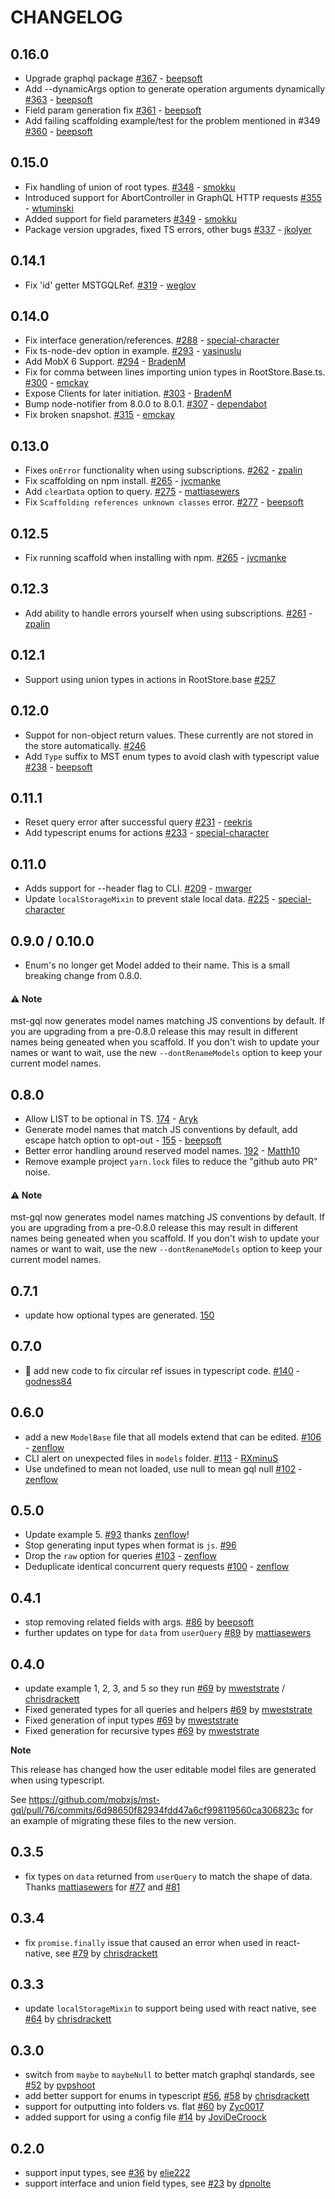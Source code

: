 # CHANGELOG

## 0.16.0

- Upgrade graphql package [#367](https://github.com/mobxjs/mst-gql/pull/367) - [beepsoft](https://github.com/beepsoft)
- Add --dynamicArgs option to generate operation arguments dynamically [#363](https://github.com/mobxjs/mst-gql/pull/363) - [beepsoft](https://github.com/beepsoft)
- Field param generation fix [#361](https://github.com/mobxjs/mst-gql/pull/361) - [beepsoft](https://github.com/beepsoft)
- Add failing scaffolding example/test for the problem mentioned in #349 [#360](https://github.com/mobxjs/mst-gql/pull/360) - [beepsoft](https://github.com/beepsoft)

## 0.15.0

- Fix handling of union of root types. [#348](https://github.com/mobxjs/mst-gql/pull/348) - [smokku](https://github.com/smokku)
- Introduced support for AbortController in GraphQL HTTP requests [#355](https://github.com/mobxjs/mst-gql/pull/355) - [wtuminski](https://github.com/wtuminski)
- Added support for field parameters [#349](https://github.com/mobxjs/mst-gql/pull/349) - [smokku](https://github.com/smokku)
- Package version upgrades, fixed TS errors, other bugs [#337](https://github.com/mobxjs/mst-gql/pull/337) - [jkolyer](https://github.com/jkolyer)

## 0.14.1

- Fix 'id' getter MSTGQLRef. [#319](https://github.com/mobxjs/mst-gql/pull/319) - [weglov](https://github.com/weglov)

## 0.14.0

- Fix interface generation/references. [#288](https://github.com/mobxjs/mst-gql/pull/288) - [special-character](https://github.com/special-character)
- Fix ts-node-dev option in example. [#293](https://github.com/mobxjs/mst-gql/pull/293) - [yasinuslu](https://github.com/yasinuslu)
- Add MobX 6 Support. [#294](https://github.com/mobxjs/mst-gql/pull/294) - [BradenM](https://github.com/BradenM)
- Fix for comma between lines importing union types in RootStore.Base.ts. [#300](https://github.com/mobxjs/mst-gql/pull/300) - [emckay](https://github.com/emckay)
- Expose Clients for later initiation. [#303](https://github.com/mobxjs/mst-gql/pull/303) - [BradenM](https://github.com/BradenM)
- Bump node-notifier from 8.0.0 to 8.0.1. [#307](https://github.com/mobxjs/mst-gql/pull/307) - [dependabot](https://github.com/apps/dependabot)
- Fix broken snapshot. [#315](https://github.com/mobxjs/mst-gql/pull/315) - [emckay](https://github.com/emckay)

## 0.13.0

- Fixes `onError` functionality when using subscriptions. [#262](https://github.com/mobxjs/mst-gql/pull/262) - [zpalin](https://github.com/zpalin)
- Fix scaffolding on npm install. [#265](https://github.com/mobxjs/mst-gql/pull/265) - [jvcmanke](https://github.com/jvcmanke)
- Add `clearData` option to query. [#275](https://github.com/mobxjs/mst-gql/pull/275) - [mattiasewers](https://github.com/mattiasewers)
- Fix `Scaffolding references unknown classes` error. [#277](https://github.com/mobxjs/mst-gql/pull/277) - [beepsoft](https://github.com/beepsoft)

## 0.12.5

- Fix running scaffold when installing with npm. [#265](https://github.com/mobxjs/mst-gql/pull/265) - [jvcmanke](https://github.com/jvcmanke)

## 0.12.3

- Add ability to handle errors yourself when using subscriptions. [#261](https://github.com/mobxjs/mst-gql/pull/261) - [zpalin](https://github.com/zpalin)

## 0.12.1

- Support using union types in actions in RootStore.base [#257](https://github.com/mobxjs/mst-gql/pull/257)

## 0.12.0

- Suppot for non-object return values. These currently are not stored in the store automatically. [#246](https://github.com/mobxjs/mst-gql/pull/246)
- Add `Type` suffix to MST enum types to avoid clash with typescript value [#238](https://github.com/mobxjs/mst-gql/pull/238) - [beepsoft](https://github.com/beepsoft)

## 0.11.1

- Reset query error after successful query [#231](https://github.com/mobxjs/mst-gql/pull/231) - [reekris](https://github.com/reekris)
- Add typescript enums for actions [#233](https://github.com/mobxjs/mst-gql/pull/233) - [special-character](https://github.com/special-character)

## 0.11.0

- Adds support for --header flag to CLI. [#209](https://github.com/mobxjs/mst-gql/pull/209) - [mwarger](https://github.com/mwarger)
- Update `localStorageMixin` to prevent stale local data. [#225](https://github.com/mobxjs/mst-gql/pull/225) - [special-character](https://github.com/special-character)

## 0.9.0 / 0.10.0

- Enum's no longer get Model added to their name. This is a small breaking change from 0.8.0.

#### **⚠️ Note**

mst-gql now generates model names matching JS conventions by default. If you are upgrading from a pre-0.8.0 release this may result in different names being geneated when you scaffold. If you don't wish to update your names or want to wait, use the new `--dontRenameModels` option to keep your current model names.

## 0.8.0

- Allow LIST to be optional in TS. [174](https://github.com/mobxjs/mst-gql/pull/174) - [Aryk](https://github.com/Aryk)
- Generate model names that match JS conventions by default, add escape hatch option to opt-out - [155](https://github.com/mobxjs/mst-gql/pull/155) - [beepsoft](https://github.com/beepsoft)
- Better error handling around reserved model names. [192](https://github.com/mobxjs/mst-gql/pull/192) - [Matth10](https://github.com/Matth10)
- Remove example project `yarn.lock` files to reduce the "github auto PR" noise.

#### **⚠️ Note**

mst-gql now generates model names matching JS conventions by default. If you are upgrading from a pre-0.8.0 release this may result in different names being geneated when you scaffold. If you don't wish to update your names or want to wait, use the new `--dontRenameModels` option to keep your current model names.

## 0.7.1

- update how optional types are generated. [150](https://github.com/mobxjs/mst-gql/pull/150)

## 0.7.0

- 🎉 add new code to fix circular ref issues in typescript code. [#140](https://github.com/mobxjs/mst-gql/pull/140) - [godness84](https://github.com/godness84)

## 0.6.0

- add a new `ModelBase` file that all models extend that can be edited. [#106](https://github.com/mobxjs/mst-gql/pull/106) - [zenflow](https://github.com/zenflow)
- CLI alert on unexpected files in `models` folder. [#113](https://github.com/mobxjs/mst-gql/pull/113) - [RXminuS](https://github.com/RXminuS)
- Use undefined to mean not loaded, use null to mean gql null [#102](https://github.com/mobxjs/mst-gql/pull/102) - [zenflow](https://github.com/zenflow)

## 0.5.0

- Update example 5. [#93](https://github.com/mobxjs/mst-gql/pull/93) thanks [zenflow](https://github.com/zenflow)!
- Stop generating input types when format is `js`. [#96](https://github.com/mobxjs/mst-gql/pull/96)
- Drop the `raw` option for queries [#103](https://github.com/mobxjs/mst-gql/pull/103) - [zenflow](https://github.com/zenflow)
- Deduplicate identical concurrent query requests [#100](https://github.com/mobxjs/mst-gql/pull/100) - [zenflow](https://github.com/zenflow)

## 0.4.1

- stop removing related fields with args. [#86](https://github.com/mobxjs/mst-gql/pull/86) by [beepsoft](https://github.com/beepsoft)
- further updates on type for `data` from `userQuery` [#89](https://github.com/mobxjs/mst-gql/pull/89) by [mattiasewers](https://github.com/mattiasewers)

## 0.4.0

- update example 1, 2, 3, and 5 so they run [#69](https://github.com/mobxjs/mst-gql/pull/64) by [mweststrate](https://github.com/mweststrate) / [chrisdrackett](https://github.com/chrisdrackett)
- Fixed generated types for all queries and helpers [#69](https://github.com/mobxjs/mst-gql/pull/64) by [mweststrate](https://github.com/mweststrate)
- Fixed generation of input types [#69](https://github.com/mobxjs/mst-gql/pull/64) by [mweststrate](https://github.com/mweststrate)
- Fixed generation for recursive types [#69](https://github.com/mobxjs/mst-gql/pull/64) by [mweststrate](https://github.com/mweststrate)

**Note**

This release has changed how the user editable model files are generated when using typescript.

See https://github.com/mobxjs/mst-gql/pull/76/commits/6d98650f82934fdd47a6cf998119560ca306823c for an example of migrating these files to the new version.

## 0.3.5

- fix types on `data` returned from `userQuery` to match the shape of data. Thanks [mattiasewers](https://github.com/mattiasewers) for [#77](https://github.com/mobxjs/mst-gql/pull/77) and [#81](https://github.com/mobxjs/mst-gql/pull/81)

## 0.3.4

- fix `promise.finally` issue that caused an error when used in react-native, see [#79](https://github.com/mobxjs/mst-gql/pull/79) by [chrisdrackett](https://github.com/chrisdrackett)

## 0.3.3

- update `localStorageMixin` to support being used with react native, see [#64](https://github.com/mobxjs/mst-gql/pull/64) by [chrisdrackett](https://github.com/chrisdrackett)

## 0.3.0

- switch from `maybe` to `maybeNull` to better match graphql standards, see [#52](https://github.com/mobxjs/mst-gql/pull/52) by [pvpshoot](https://github.com/pvpshoot)
- add better support for enums in typescript [#56](https://github.com/mobxjs/mst-gql/pull/56), [#58](https://github.com/mobxjs/mst-gql/pull/58) by [chrisdrackett](https://github.com/chrisdrackett)
- support for outputting into folders vs. flat [#60](https://github.com/mobxjs/mst-gql/pull/60) by [Zyc0017](https://github.com/Zyc0017)
- added support for using a config file [#14](https://github.com/mobxjs/mst-gql/pull/14) by [JoviDeCroock](https://github.com/JoviDeCroock)

## 0.2.0

- support input types, see [#36](https://github.com/mobxjs/mst-gql/pull/36) by [elie222](https://github.com/elie222)
- support interface and union field types, see [#23](https://github.com/mobxjs/mst-gql/pull/23) by [dpnolte](https://github.com/dpnolte)
